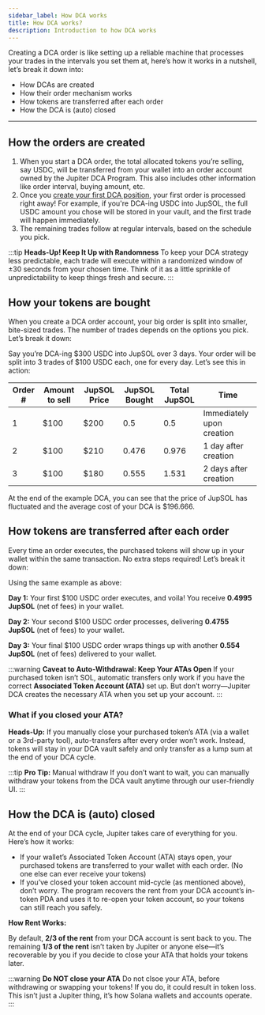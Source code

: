 ```yaml
---
sidebar_label: How DCA works
title: How DCA works?
description: Introduction to how DCA works
---
```


<head>
    <title>How DCA works</title>
    <meta name="twitter:card" content="summary" />
</head>

Creating a DCA order is like setting up a reliable machine that processes your trades in the intervals you set them at, here’s how it works in a nutshell, let’s break it down into:

- How DCAs are created
- How their order mechanism works
- How tokens are transferred after each order
- How the DCA is (auto) closed

---

## How the orders are created

1. When you start a DCA order, the total allocated tokens you’re selling, say USDC, will be transferred from your wallet into an order account owned by the Jupiter DCA Program. This also includes other information like order interval, buying amount, etc.
2. Once you [create your first DCA position](./100-how-to-create-dca.md), your first order is processed right away! For example, if you're DCA-ing USDC into JupSOL, the full USDC amount you chose will be stored in your vault, and the first trade will happen immediately.
3. The remaining trades follow at regular intervals, based on the schedule you pick.

:::tip **Heads-Up! Keep It Up with Randomness**
To keep your DCA strategy less predictable, each trade will execute within a randomized window of ±30 seconds from your chosen time. Think of it as a little sprinkle of unpredictability to keep things fresh and secure.
:::

## How your tokens are bought

When you create a DCA order account, your big order is split into smaller, bite-sized trades. The number of trades depends on the options you pick. Let’s break it down:

Say you’re DCA-ing $300 USDC into JupSOL over 3 days. Your order will be split into 3 trades of $100 USDC each, one for every day. Let’s see this in action:

| Order # | Amount to sell  | JupSOL Price | JupSOL Bought | Total JupSOL | Time                      |
|---------|-----------------|-----------|------------|-----------|---------------------------|
| 1       | $100            | $200      | 0.5        | 0.5       | Immediately upon creation |
| 2       | $100            | $210      | 0.476      | 0.976     | 1 day after creation      |
| 3       | $100            | $180      | 0.555      | 1.531     | 2 days after creation     |

At the end of the example DCA, you can see that the price of JupSOL has fluctuated and the average cost of your DCA is $196.666.

## How tokens are transferred after each order

Every time an order executes, the purchased tokens will show up in your wallet within the same transaction. No extra steps required! Let’s break it down:

Using the same example as above:

**Day 1:** Your first $100 USDC order executes, and voila! You receive **0.4995 JupSOL** (net of fees) in your wallet.

**Day 2:** Your second $100 USDC order processes, delivering **0.4755 JupSOL** (net of fees) to your wallet.

**Day 3:** Your final $100 USDC order wraps things up with another **0.554 JupSOL** (net of fees) delivered to your wallet.

:::warning **Caveat to Auto-Withdrawal: Keep Your ATAs Open**
If your purchased token isn’t SOL, automatic transfers only work if you have the correct **Associated Token Account (ATA)** set up. But don’t worry—Jupiter DCA creates the necessary ATA when you set up your account.
:::

### What if you closed your ATA?

**Heads-Up:** If you manually close your purchased token’s ATA (via a wallet or a 3rd-party tool), auto-transfers after every order won’t work. Instead, tokens will stay in your DCA vault safely and only transfer as a lump sum at the end of your DCA cycle.

:::tip **Pro Tip:** Manual withdraw
If you don’t want to wait, you can manually withdraw your tokens from the DCA vault anytime through our user-friendly UI.
:::

## How the DCA is (auto) closed

At the end of your DCA cycle, Jupiter takes care of everything for you. Here’s how it works:

- If your wallet’s Associated Token Account (ATA) stays open, your purchased tokens are transferred to your wallet with each order. (No one else can ever receive your tokens)
- If you’ve closed your token account mid-cycle (as mentioned above), don’t worry. The program recovers the rent from your DCA account’s in-token PDA and uses it to re-open your token account, so your tokens can still reach you safely.

**How Rent Works:**

By default, **2/3 of the rent** from your DCA account is sent back to you. The remaining **1/3 of the rent** isn’t taken by Jupiter or anyone else—it’s recoverable by you if you decide to close your ATA that holds your tokens later.

:::warning **Do NOT close your ATA**
Do not clsoe your ATA, before withdrawing or swapping your tokens! If you do, it could result in token loss. This isn’t just a Jupiter thing, it’s how Solana wallets and accounts operate.
:::